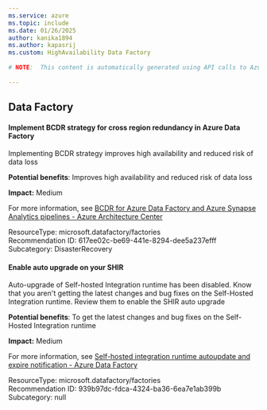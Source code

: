 ```yaml
---
ms.service: azure
ms.topic: include
ms.date: 01/26/2025
author: kanika1894
ms.author: kapasrij
ms.custom: HighAvailability Data Factory
  
# NOTE:  This content is automatically generated using API calls to Azure. Any edits made on these files will be overwritten in the next run of the script. 
  
---
```

  
## Data Factory  
  
<!--617ee02c-be69-441e-8294-dee5a237efff_begin-->

#### Implement BCDR strategy for cross region redundancy in Azure Data Factory  
  
Implementing BCDR strategy improves high availability and reduced risk of data loss  
  
**Potential benefits**: Improves high availability and reduced risk of data loss  

**Impact:** Medium
  
For more information, see [BCDR for Azure Data Factory and Azure Synapse Analytics pipelines - Azure Architecture Center ](https://aka.ms/AArn7ln)  

ResourceType: microsoft.datafactory/factories  
Recommendation ID: 617ee02c-be69-441e-8294-dee5a237efff  
Subcategory: DisasterRecovery

<!--617ee02c-be69-441e-8294-dee5a237efff_end-->

<!--939b97dc-fdca-4324-ba36-6ea7e1ab399b_begin-->

#### Enable auto upgrade on your SHIR  
  
Auto-upgrade of Self-hosted Integration runtime has been disabled. Know that you aren't getting the latest changes and bug fixes on the Self-Hosted Integration runtime. Review them to enable the SHIR auto upgrade  
  
**Potential benefits**: To get the latest changes and bug fixes on the Self-Hosted Integration runtime  

**Impact:** Medium
  
For more information, see [Self-hosted integration runtime autoupdate and expire notification - Azure Data Factory ](https://aka.ms/shirexpirynotification)  

ResourceType: microsoft.datafactory/factories  
Recommendation ID: 939b97dc-fdca-4324-ba36-6ea7e1ab399b  
Subcategory: null

<!--939b97dc-fdca-4324-ba36-6ea7e1ab399b_end-->

<!--articleBody-->
